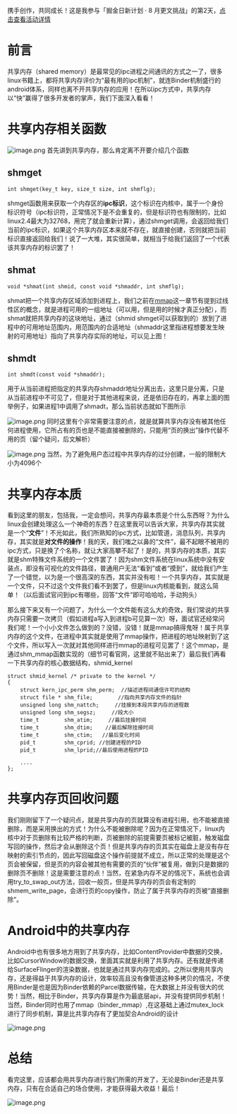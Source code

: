 携手创作，共同成长！这是我参与「掘金日新计划 · 8 月更文挑战」的第2天，[点击查看活动详情](https://juejin.cn/post/7123120819437322247 "https://juejin.cn/post/7123120819437322247")
# 前言
共享内存（shared memory）是最常见的ipc进程之间通讯的方式之一了，很多linux书籍上，都将共享内存评价为“最有用的ipc机制”，就连Binder机制盛行的android体系，同样也离不开共享内存的应用！在所以ipc方式中，共享内存以“快”赢得了很多开发者的掌声，我们下面深入看看！
# 共享内存相关函数

![image.png](https://p3-juejin.byteimg.com/tos-cn-i-k3u1fbpfcp/7becb159dff540c4878544710244d2e1~tplv-k3u1fbpfcp-watermark.image?)
首先讲到共享内存，那么肯定离不开要介绍几个函数
## shmget
```
int shmget(key_t key, size_t size, int shmflg);
```
shmget函数用来获取一个内存区的**ipc标识**，这个标识在内核中，属于一个身份标识符号（ipc标识符，正常情况下是不会重复的，但是标识符也有限制的，比如linux2.4最大为32768，用完了就会重新计算），通过shmget调用，会返回给我们当前的ipc标识，如果这个共享内存区本来就不存在，就直接创建，否则就把当前标识直接返回给我们！说了一大堆，其实很简单，就相当于给我们返回了一个代表该共享内存的标识罢了！
## shmat
```
void *shmat(int shmid, const void *shmaddr, int shmflg);
```
shmat把一个共享内存区域添加到进程上，我们之前在[mmap](https://juejin.cn/post/7128675991819386893)这一章节有提到过线性区的概念，就是进程可用的一组地址（可以用，但是用的时候才真正分配），而shmat就把共享内存的这块地址，通过（shmid   shmget可以获取到的）放到了进程中的可用地址范围内，用范围内的合适地址（shmaddr这里指进程想要发生映射的可用地址）指向了共享内存实际的地址，可以见上图！

## shmdt
```
int shmdt(const void *shmaddr);
```
用于从当前进程把指定的共享内存shmaddr地址分离出去，这里只是分离，只是从当前进程中不可见了，但是对于其他进程来说，还是依旧存在的，再拿上面的图举例子，如果进程1中调用了shmadt，那么当前状态就如下图所示

![image.png](https://p1-juejin.byteimg.com/tos-cn-i-k3u1fbpfcp/42746a7e7cfc47b88f9d2327b78ec404~tplv-k3u1fbpfcp-watermark.image?)
同时这里有个非常需要注意的点，就是就算共享内存没有被其他任何进程使用，它所占有的页也是不能直接被删除的，只能用“页的换出”操作代替不用的页（留个疑问，后文解析）


![image.png](https://p3-juejin.byteimg.com/tos-cn-i-k3u1fbpfcp/b636ce654d754985b401fab6a3a4ff0c~tplv-k3u1fbpfcp-watermark.image?)
当然，为了避免用户态过程中共享内存的过分创建，一般的限制大小为4096个
# 共享内存本质
看到这里的朋友，包括我，一定会想问，共享内存最本质是个什么东西呀？为什么linux会创建处理这么一个神奇的东西？在这里我可以告诉大家，共享内存其实就是一个“**文件**”！不光如此，我们所熟知的ipc方式，比如管道，消息队列，共享内存，其实就是**对文件的操作**！我的天，我们嗤之以鼻的“文件”，最不起眼不被用的ipc方式，只是换了个名称，就让大家高攀不起了！是的，共享内存的本质，其实就是shm特殊文件系统的一个文件罢了！因为shm文件系统在linux系统中没有安装点，即没有可视化的文件路径，普通用户无法“看到”或者“摸到”，就给我们产生了一个错觉，以为是一个很高深的东西，其实并没有啦！一个共享内存，其实就是一个文件，只不过这个文件我们看不到罢了，但是linux内核能看到，就这么简单！（以后面试官问到ipc有哪些，回答“文件”即可哈哈哈，手动狗头）

那么接下来又有一个问题了，为什么一个文件能有这么大的奇效，我们常说的共享内存只需要一次拷贝（假如进程a写入到进程b可见算一次）呀，面试官还经常问我们呢！一个小小文件怎么做到的？没错，没错！就是mmap搞得鬼呀！属于共享内存的这个文件，在进程中其实就是使用了mmap操作，把进程的地址映射到了这个文件，所以写入一次就对其他同样进行mmap的进程可见罢了！这个mmap，是通过shm_mmap函数实现的（细节可看官网，这里就不贴出来了）最后我们再看一下共享内存的核心数据结构，shmid_kernel

```
struct shmid_kernel /* private to the kernel */
{   
    struct kern_ipc_perm shm_perm;  //描述进程间通信许可的结构
    struct file * shm_file;        //指向共享内存文件的指针 
    unsigned long shm_nattch;     //挂接到本段共享内存的进程数
    unsigned long shm_segsz;     //段大小
    time_t        shm_atim;     //最后挂接时间
    time_t        shm_dtim;    //最后解除挂接时间
    time_t        shm_ctim;   //最后变化时间
    pid_t         shm_cprid; //创建进程的PID 
    pid_t         shm_lprid;//最后使用进程的PID
    
    ....
};
```
# 共享内存页回收问题
我们刚刚留下了一个疑问点，就是共享内存的页就算没有进程引用，也不能被直接删除，而是采用换出的方式！为什么不能被删除呢？因为在正常情况下，linux内核中对于页删除有比较严格的判断，页被删除的前提需要页被标记被脏，触发磁盘写回的操作，然后才会从删除这个页！但是共享内存的页其实在磁盘上是没有存在映射的索引节点的，因此写回磁盘这个操作前提就不成立，所以正常的处理是这个页会被保留，但是页的内容会被其他有需要的页的“伙伴”被复用，做到只是数据的删除页不删除！这是需要注意的点！当然，在紧急内存不足的情况下，系统也会调用try_to_swap_out方法，回收一般页，但是共享内存的页会有定制的shmem_write_page，会进行页的copy操作，防止了属于共享内存的页被“直接删除”。
# Android中的共享内存
Android中也有很多地方用到了共享内存，比如ContentProvider中数据的交换，比如CursorWindow的数据交换，里面其实就是利用了共享内存。还有就是传递给SurfaceFlinger的渲染数据，也就是通过共享内存完成的。之所以使用共享内存，还是得益于共享内存的设计，效率较高且没有像管道这种多拷贝的情况，不使用Binder是也是因为Binder依赖的Parcel数据传输，在大数据上并没有很大的优势！当然，相比于Binder，共享内存算是作为最底层api，并没有提供同步机制！当然，Binder同时也用了mmap（binder_mmap）,在这基础上通过mutex_lock进行了同步机制，算是比共享内存有了更加契合Android的设计

![image.png](https://p9-juejin.byteimg.com/tos-cn-i-k3u1fbpfcp/b24069015bb54c81b99aa1aedca4b488~tplv-k3u1fbpfcp-watermark.image?)
# 总结
看完这里，应该都会用共享内存进行我们所需的开发了，无论是Binder还是共享内存，只有在合适自己的场合使用，才能获得最大收益！最后！

![image.png](https://p1-juejin.byteimg.com/tos-cn-i-k3u1fbpfcp/b519fe917cdb46bd9c638212bc723b8d~tplv-k3u1fbpfcp-watermark.image?)
